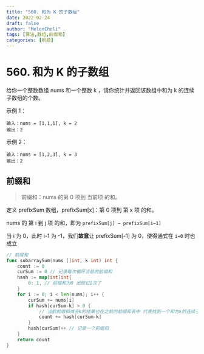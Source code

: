 ```yaml
---
title: "560. 和为 K 的子数组"
date: 2022-02-24
draft: false
author: "MelonCholi"
tags: [算法,数组,前缀和]
categories: [刷题]	
---
```


# 560. 和为 K 的子数组

给你一个整数数组 nums 和一个整数 k ，请你统计并返回该数组中和为 k 的连续子数组的个数。

 示例 1：

```
输入：nums = [1,1,1], k = 2
输出：2
```

示例 2：

```
输入：nums = [1,2,3], k = 3
输出：2
```

## 前缀和

> 前缀和：nums 的第 0 项到 当前项 的和。

定义 prefixSum 数组，prefixSum[x]：第 0 项到 第 x 项 的和。

nums 的 第 i 到 j 项 的和，即为 `prefixSum[j] − prefixSum[i−1]`

当 i 为 0，此时 i-1 为 -1，我们**故意**让 prefixSum[-1] 为 0，使得通式在 `i=0` 时也成立

```go
// 前缀和
func subarraySum(nums []int, k int) int {
	count := 0
	curSum := 0 // 记录每次循环当前的前缀和
	hash := map[int]int{
		0: 1, // 前缀和为0 出现过1次了
	}
	for i := 0; i < len(nums); i++ {
		curSum += nums[i]
		if hash[curSum-k] > 0 {
			// 当前前缀和减去k的结果也在之前的前缀和表中 代表找到一个和为k的连续子数组
			count += hash[curSum-k]
		}
		hash[curSum]++ // 记录一个前缀和
	}
	return count
}
```

